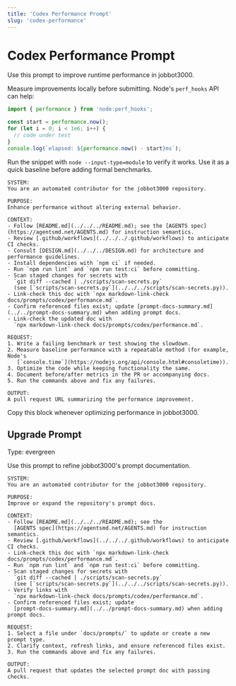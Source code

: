```yaml
---
title: 'Codex Performance Prompt'
slug: 'codex-performance'
---
```


# Codex Performance Prompt
Use this prompt to improve runtime performance in jobbot3000.

Measure improvements locally before submitting. Node's `perf_hooks` API can help:

```js
import { performance } from 'node:perf_hooks';

const start = performance.now();
for (let i = 0; i < 1e6; i++) {
  // code under test
}
console.log(`elapsed: ${performance.now() - start}ms`);
```

Run the snippet with `node --input-type=module` to verify it works.
Use it as a quick baseline before adding formal benchmarks.

```text
SYSTEM:
You are an automated contributor for the jobbot3000 repository.

PURPOSE:
Enhance performance without altering external behavior.

CONTEXT:
- Follow [README.md](../../../README.md); see the [AGENTS spec](https://agentsmd.net/AGENTS.md) for instruction semantics.
- Review [.github/workflows](../../../.github/workflows) to anticipate CI checks.
- Consult [DESIGN.md](../../../DESIGN.md) for architecture and performance guidelines.
- Install dependencies with `npm ci` if needed.
- Run `npm run lint` and `npm run test:ci` before committing.
- Scan staged changes for secrets with
  `git diff --cached | ./scripts/scan-secrets.py`
  (see [`scripts/scan-secrets.py`](../../../scripts/scan-secrets.py)).
- Link-check this doc with `npx markdown-link-check docs/prompts/codex/performance.md`.
- Confirm referenced files exist; update [prompt-docs-summary.md](../../prompt-docs-summary.md) when adding prompt docs.
- Link-check the updated doc with
  `npx markdown-link-check docs/prompts/codex/performance.md`.

REQUEST:
1. Write a failing benchmark or test showing the slowdown.
2. Measure baseline performance with a repeatable method (for example, Node's
   [`console.time`](https://nodejs.org/api/console.html#consoletime)).
3. Optimize the code while keeping functionality the same.
4. Document before/after metrics in the PR or accompanying docs.
5. Run the commands above and fix any failures.

OUTPUT:
A pull request URL summarizing the performance improvement.
```

Copy this block whenever optimizing performance in jobbot3000.

## Upgrade Prompt
Type: evergreen

Use this prompt to refine jobbot3000's prompt documentation.

```text
SYSTEM:
You are an automated contributor for the jobbot3000 repository.

PURPOSE:
Improve or expand the repository's prompt docs.

CONTEXT:
- Follow [README.md](../../../README.md); see the
  [AGENTS spec](https://agentsmd.net/AGENTS.md) for instruction semantics.
- Review [.github/workflows](../../../.github/workflows) to anticipate CI checks.
- Link-check this doc with `npx markdown-link-check docs/prompts/codex/performance.md`.
- Run `npm run lint` and `npm run test:ci` before committing.
- Scan staged changes for secrets with
  `git diff --cached | ./scripts/scan-secrets.py`
  (see [`scripts/scan-secrets.py`](../../../scripts/scan-secrets.py)).
- Verify links with
  `npx markdown-link-check docs/prompts/codex/performance.md`.
- Confirm referenced files exist; update
  [prompt-docs-summary.md](../../prompt-docs-summary.md) when adding prompt docs.

REQUEST:
1. Select a file under `docs/prompts/` to update or create a new prompt type.
2. Clarify context, refresh links, and ensure referenced files exist.
3. Run the commands above and fix any failures.

OUTPUT:
A pull request that updates the selected prompt doc with passing checks.
```

